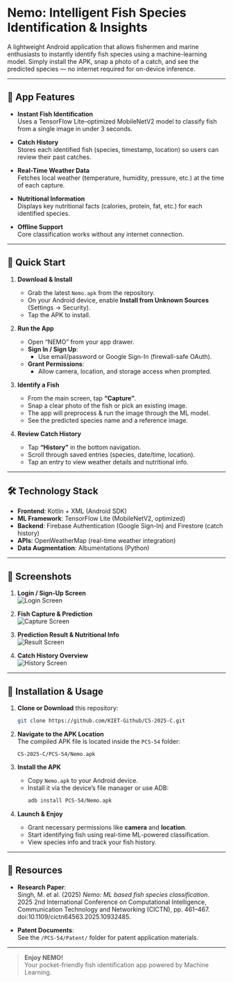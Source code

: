 # Nemo: Intelligent Fish Species Identification & Insights

A lightweight Android application that allows fishermen and marine enthusiasts to instantly identify fish species using a machine-learning model. Simply install the APK, snap a photo of a catch, and see the predicted species — no internet required for on-device inference.

---

## 📱 App Features

- **Instant Fish Identification**  
  Uses a TensorFlow Lite–optimized MobileNetV2 model to classify fish from a single image in under 3 seconds.

- **Catch History**  
  Stores each identified fish (species, timestamp, location) so users can review their past catches.

- **Real-Time Weather Data**  
  Fetches local weather (temperature, humidity, pressure, etc.) at the time of each capture.

- **Nutritional Information**  
  Displays key nutritional facts (calories, protein, fat, etc.) for each identified species.

- **Offline Support**  
  Core classification works without any internet connection.

---

## 🚀 Quick Start

1. **Download & Install**  
   - Grab the latest `Nemo.apk` from the repository.  
   - On your Android device, enable **Install from Unknown Sources** (Settings → Security).  
   - Tap the APK to install.

2. **Run the App**  
   - Open “NEMO” from your app drawer.  
   - **Sign In / Sign Up**:  
     - Use email/password or Google Sign-In (firewall-safe OAuth).  
   - **Grant Permissions**:  
     - Allow camera, location, and storage access when prompted.

3. **Identify a Fish**  
   - From the main screen, tap **“Capture”**.  
   - Snap a clear photo of the fish or pick an existing image.  
   - The app will preprocess & run the image through the ML model.  
   - See the predicted species name and a reference image.

4. **Review Catch History**  
   - Tap **“History”** in the bottom navigation.  
   - Scroll through saved entries (species, date/time, location).  
   - Tap an entry to view weather details and nutritional info.

---

## 🛠️ Technology Stack

- **Frontend**: Kotlin + XML (Android SDK)  
- **ML Framework**: TensorFlow Lite (MobileNetV2, optimized)  
- **Backend**: Firebase Authentication (Google Sign-In) and Firestore (catch history)  
- **APIs**: OpenWeatherMap (real-time weather integration)  
- **Data Augmentation**: Albumentations (Python)  

---

## 📸 Screenshots

1. **Login / Sign-Up Screen**  
   ![Login Screen](./screenshots/login.png)

2. **Fish Capture & Prediction**  
   ![Capture Screen](./screenshots/capture.png)

3. **Prediction Result & Nutritional Info**  
   ![Result Screen](./screenshots/result.png)

4. **Catch History Overview**  
   ![History Screen](./screenshots/history.png)

---

## 🔧 Installation & Usage

1. **Clone or Download** this repository:  
   ```bash
   git clone https://github.com/KIET-Github/CS-2025-C.git
   ```

2. **Navigate to the APK Location**  
   The compiled APK file is located inside the `PCS-54` folder:
   ```
   CS-2025-C/PCS-54/Nemo.apk
   ```

3. **Install the APK**  
   - Copy `Nemo.apk` to your Android device.  
   - Install it via the device’s file manager or use ADB:
     ```bash
     adb install PCS-54/Nemo.apk
     ```

4. **Launch & Enjoy**  
   - Grant necessary permissions like **camera** and **location**.  
   - Start identifying fish using real-time ML-powered classification.  
   - View species info and track your fish history.

---

## 🔗 Resources

- **Research Paper**:  
  Singh, M. et al. (2025) _Nemo: ML based fish species classification_. 2025 2nd International Conference on Computational Intelligence, Communication Technology and Networking (CICTN), pp. 461–467. doi:10.1109/cictn64563.2025.10932485.

- **Patent Documents**:  
  See the `/PCS-54/Patent/` folder for patent application materials.


---

> **Enjoy NEMO!**  
> Your pocket-friendly fish identification app powered by Machine Learning.
